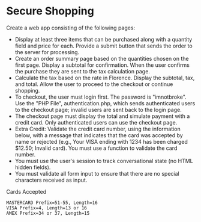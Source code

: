 # Secure Shopping

Create a web app consisting of the following pages:

*    Display at least three items that can be purchased along with a quantity field and price for each. Provide a submit button that sends the order to the server for processing.
*    Create an order summary page based on the quantities chosen on the first page. Display a subtotal for confirmation. When the user confirms the purchase they are sent to the tax calculation page.
*    Calculate the tax based on the rate in Florence. Display the subtotal, tax, and total. Allow the user to proceed to the checkout or continue shopping.
*    To checkout, the user must login first.  The password is "imnotbroke".  Use the "PHP File", authentication.php, which sends authenticated users to the checkout page; invalid users are sent back to the login page. 
*    The checkout page must display the total and simulate payment with a credit card.  Only authenticated users can use the checkout page.
*    Extra Credit:  Validate the credit card number, using the information below, with a message that indicates that the card was accepted by name or rejected (e.g., Your VISA ending with 1234 has been charged $12.50; Invalid card). You must use a function to validate the card number.
*    You must use the user's session to track conversational state (no HTML hidden fields).
*    You must validate all form input to ensure that there are no special characters received as input.

Cards Accepted

    MASTERCARD Prefix=51-55, Length=16
    VISA Prefix=4, Length=13 or 16
    AMEX Prefix=34 or 37, Length=15

